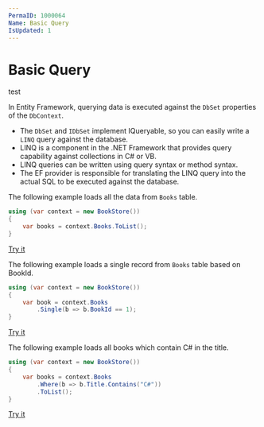 ```yaml
---
PermaID: 1000064
Name: Basic Query
IsUpdated: 1
---
```


# Basic Query

test

In Entity Framework, querying data is executed against the `DbSet` properties of the `DbContext`.

 - The `DbSet` and `IDbSet` implement IQueryable, so you can easily write a `LINQ` query against the database. 
 - LINQ is a component in the .NET Framework that provides query capability against collections in C# or VB. 
 - LINQ queries can be written using query syntax or method syntax. 
 - The EF provider is responsible for translating the LINQ query into the actual SQL to be executed against the database.

The following example loads all the data from `Books` table.

```csharp
using (var context = new BookStore())
{			
	var books = context.Books.ToList();
}
```

[Try it](https://dotnetfiddle.net/oo7OHH)

The following example loads a single record from `Books` table based on BookId.

```csharp
using (var context = new BookStore())
{
    var book = context.Books
        .Single(b => b.BookId == 1);
}
```

[Try it](https://dotnetfiddle.net/8Fs6jS)

The following example loads all books which contain C# in the title.

```csharp
using (var context = new BookStore())
{
    var books = context.Books
        .Where(b => b.Title.Contains("C#"))
        .ToList();
}
```

[Try it](https://dotnetfiddle.net/4TJtQl)
